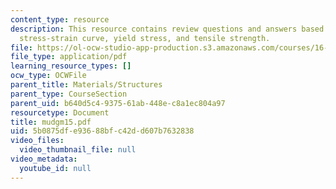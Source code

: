 ```yaml
---
content_type: resource
description: This resource contains review questions and answers based on prototypical
  stress-strain curve, yield stress, and tensile strength.
file: https://ol-ocw-studio-app-production.s3.amazonaws.com/courses/16-01-unified-engineering-i-ii-iii-iv-fall-2005-spring-2006/5b0875dfe93688bfc42dd607b7632838_mudgm15.pdf
file_type: application/pdf
learning_resource_types: []
ocw_type: OCWFile
parent_title: Materials/Structures
parent_type: CourseSection
parent_uid: b640d5c4-9375-61ab-448e-c8a1ec804a97
resourcetype: Document
title: mudgm15.pdf
uid: 5b0875df-e936-88bf-c42d-d607b7632838
video_files:
  video_thumbnail_file: null
video_metadata:
  youtube_id: null
---
```

